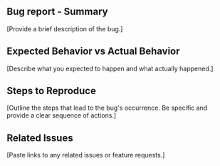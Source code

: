 ## Bug report - Summary

[Provide a brief description of the bug.]

## Expected Behavior vs Actual Behavior

[Describe what you expected to happen and what actually happened.]

## Steps to Reproduce

[Outline the steps that lead to the bug's occurrence. Be specific and provide a clear sequence of actions.]

## Related Issues

[Paste links to any related issues or feature requests.]